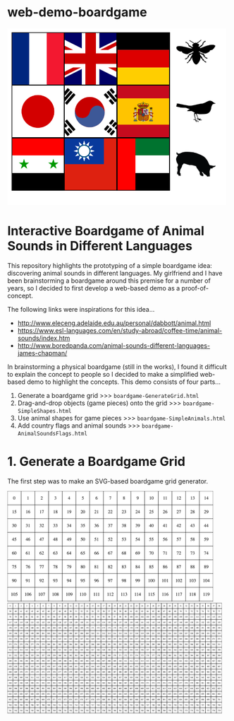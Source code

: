 # web-demo-boardgame

<img src="screenshots/screenshot_boardgame-AnimalSoundsFlags.png" height="400">

<h1>Interactive Boardgame of Animal Sounds in Different Languages</h1>

This repository highlights the prototyping of a simple boardgame idea: discovering animal sounds in different languages. My girlfriend and I have been brainstorming a boardgame around this premise for a number of years, so I decided to first develop a web-based demo as a proof-of-concept.

The following links were inspirations for this idea...
<ul>
<li><a href="http://www.eleceng.adelaide.edu.au/personal/dabbott/animal.html">http://www.eleceng.adelaide.edu.au/personal/dabbott/animal.html</a></li>
<li><a href="https://www.esl-languages.com/en/study-abroad/coffee-time/animal-sounds/index.htm">https://www.esl-languages.com/en/study-abroad/coffee-time/animal-sounds/index.htm</a></li>
<li><a href="http://www.boredpanda.com/animal-sounds-different-languages-james-chapman/">http://www.boredpanda.com/animal-sounds-different-languages-james-chapman/</a></li>
</ul>

In brainstorming a physical boardgame (still in the works), I found it difficult to explain the concept to people so I decided to make a simplified web-based demo to highlight the concepts. This demo consists of four parts...

<ol>
<li>Generate a boardgame grid >>> <code>boardgame-GenerateGrid.html</code></li>
<li>Drag-and-drop objects (game pieces) onto the grid >>> <code>boardgame-SimpleShapes.html</code></li>
<li>Use animal shapes for game pieces >>> <code>boardgame-SimpleAnimals.html</code></li>
<li>Add country flags and animal sounds >>> <code>boardgame-AnimalSoundsFlags.html</code></li>
</ol>

<h1>1. Generate a Boardgame Grid</h1>

The first step was to make an SVG-based boardgame grid generator. 

<img src="screenshots/screenshot_boardgame-GenerateGrid-1.png" height="250">

<img src="screenshots/screenshot_boardgame-GenerateGrid-2.png" height="250">
